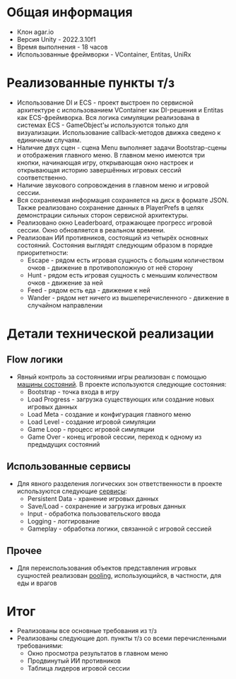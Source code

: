 # Общая информация

- Клон agar.io
- Версия Unity - 2022.3.10f1
- Время выполнения - 18 часов
- Использованные фреймворки - VContainer, Entitas, UniRx

# Реализованные пункты т/з

- Использование DI и ECS - проект выстроен по сервисной архитектуре с использованием VContainer как DI-решения и 
Entitas как ECS-фреймворка. Вся логика симуляции реализована в системах ECS - GameObject'ы используются только для
визуализации. Использование callback-методов движка сведено к единичным случаям.
- Наличие двух сцен - сцена Menu выполняет задачи Bootstrap-сцены и отображения главного меню. В главном меню имеются
три кнопки, начинающая игру, открывающая окно настроек и открывающая историю завершённых игровых сессий соответственно.
- Наличие звукового сопровождения в главном меню и игровой сессии.
- Вся сохраняемая информация сохраняется на диск в формате JSON. Также реализовано сохранение данных в PlayerPrefs в
целях демонстрации сильных сторон сервисной архитектуры.
- Реализовано окно Leaderboard, отражающее прогресс игровой сессии. Окно обновляется в реальном времени.
- Реализован ИИ противников, состоящий из четырёх основных состояний. Состояния выглядят следующим образом в
порядке приоритетности:
    - Escape - рядом есть игровая сущность с большим количеством очков - движение в противоположную от неё сторону
    - Hunt - рядом есть игровая сущность с меньшим количеством очков - движение за ней
    - Feed - рядом есть еда - движение к ней
    - Wander - рядом нет ничего из вышеперечисленного - движение в случайном направлении

# Детали технической реализации

  ## Flow логики
  - Явный контроль за состояниями игры реализован с помощью [машины состояний](Assets/Content/Infrastructure/States). В проекте используются следующие состояния:
    - Bootstrap - точка входа в игру
    - Load Progress - загрузка существующих или создание новых игровых данных
    - Load Meta - создание и конфигурация главного меню
    - Load Level - создание игровой симуляции
    - Game Loop - процесс игровой симуляции
    - Game Over - конец игровой сессии, переход к одному из предыдущих состояний
  
  ## Использованные сервисы
  - Для явного разделения логических зон ответственности в проекте используются следующие [сервисы](Assets/Content/Infrastructure/Services):
    - Persistent Data - хранение игровых данных
    - Save/Load - сохранение и загрузка игровых данных
    - Input - обработка пользовательского ввода
    - Logging - логгирование
    - Gameplay - обработка логики, связанной с игровой сессией
  
  ## Прочее
  - Для переиспользования объектов представления игровых сущностей реализован [pooling](Assets/Content/Gameplay/GameplayObjectPool.cs), использующийся, в частности, для еды и врагов

# Итог
- Реализованы все основные требования из т/з
- Реализованы следующие доп. пункты т/з со всеми перечисленными требованиями:
  - Окно просмотра результатов в главном меню
  - Продвинутый ИИ противников
  - Таблица лидеров игровой сессии